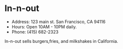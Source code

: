 # In-n-out

* Address: 123 main st. San Francisco, CA 94116
* Hours: Open 10AM - 10PM daily.
* Phone: (415) 682-2323

In-n-out sells burgers,fries, and milkshakes in California.
